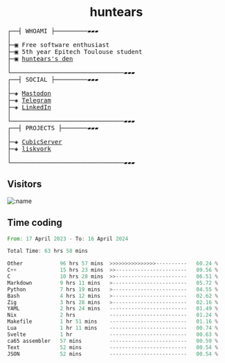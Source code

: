 <h1 align="center">
huntears
</h1>
<!-- <p align="center">
<img src=https://huntears.com/img/pfp.webp width=30%/>
</p>
<style>
img {
    border-radius: 50%;
}
</style> -->
<pre>
┌──┤ WHOAMI ├─────────▰▰▰
│
├─▣ Free software enthusiast
├─▣ 5th year Epitech Toulouse student
├─▣ <a href="https://huntears.com/">huntears's den</a>
│
└───────────────────────────────▰▰▰
┌──┤ SOCIAL ├─────────▰▰▰
│
├─◈ <a href="https://fosstodon.org/@huntears">Mastodon</a>
├─◈ <a href="https://t.me/huntears">Telegram</a>
├─◈ <a href="https://www.linkedin.com/in/alexandre-flion">LinkedIn</a>
│
└───────────────────────────────▰▰▰
┌──┤ PROJECTS ├───────▰▰▰
│
├─◈ <a href="https://github.com/CubicMC/cubic-server">CubicServer</a>
├─◈ <a href="https://github.com/Epitech/B-AIA-500_liskvork">liskvork</a>
│
└───────────────────────────────▰▰▰
</pre>

## Visitors

![:name](https://count.getloli.com/get/@huntears?theme=rule34)

## Time coding

<!--START_SECTION:wakatime-->

```rust
From: 17 April 2023 - To: 16 April 2024

Total Time: 63 hrs 58 mins

Other            96 hrs 57 mins  >>>>>>>>>>>>>>>----------   60.24 %
C++              15 hrs 23 mins  >>-----------------------   09.56 %
C                10 hrs 28 mins  >>-----------------------   06.51 %
Markdown         9 hrs 11 mins   >------------------------   05.72 %
Python           7 hrs 19 mins   >------------------------   04.55 %
Bash             4 hrs 12 mins   >------------------------   02.62 %
Zig              3 hrs 28 mins   >------------------------   02.16 %
YAML             2 hrs 24 mins   -------------------------   01.49 %
Nix              2 hrs           -------------------------   01.24 %
Makefile         1 hr 51 mins    -------------------------   01.16 %
Lua              1 hr 11 mins    -------------------------   00.74 %
Svelte           1 hr            -------------------------   00.63 %
ca65 assembler   57 mins         -------------------------   00.59 %
Text             52 mins         -------------------------   00.54 %
JSON             52 mins         -------------------------   00.54 %
```

<!--END_SECTION:wakatime-->
